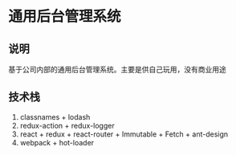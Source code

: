 # 通用后台管理系统

## 说明

基于公司内部的通用后台管理系统。主要是供自己玩用，没有商业用途

## 技术栈

1. classnames + lodash
2. redux-action + redux-logger
3. react + redux + react-router + Immutable + Fetch + ant-design
4. webpack + hot-loader

